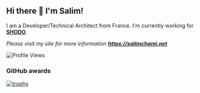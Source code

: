 ## Hi there 👋 I'm Salim!

I am a Developer/Technical Architect from France. I'm currently working for **[SHODO](https://shodo.io)**.

*Please visit my site for more information **<a href="https://salimchami.net" target="_blank">https://salimchami.net</a>*** 

![Profile Views](https://komarev.com/ghpvc/?username=salimchami&label=Profile%20views&color=0e75b6&style=flat)

### GitHub awards

[![trophy](https://github-profile-trophy.vercel.app/?username=salimchami&theme=nord&no-bg=true&no-frame=true&row=2&column=3)](https://github.com/salimchami/github-profile-trophy)

